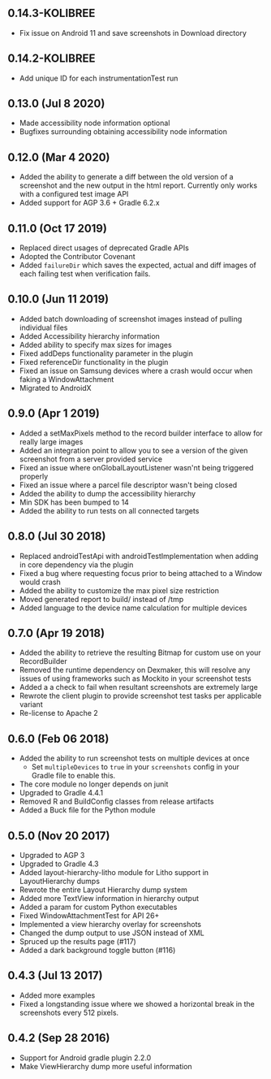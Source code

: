 0.14.3-KOLIBREE
------
- Fix issue on Android 11 and save screenshots in Download directory

0.14.2-KOLIBREE
------
- Add unique ID for each instrumentationTest run

0.13.0 (Jul 8 2020)
------
- Made accessibility node information optional
- Bugfixes surrounding obtaining accessibility node information

0.12.0 (Mar 4 2020)
------
- Added the ability to generate a diff between the old version of a screenshot and the new output in the html report. Currently only works with a configured test image API
- Added support for AGP 3.6 + Gradle 6.2.x

0.11.0 (Oct 17 2019)
------
- Replaced direct usages of deprecated Gradle APIs
- Adopted the Contributor Covenant
- Added `failureDir` which saves the expected, actual and diff images of each failing test when verification fails.

0.10.0 (Jun 11 2019)
------
- Added batch downloading of screenshot images instead of pulling individual files
- Added Accessibility hierarchy information
- Added ability to specify max sizes for images
- Fixed addDeps functionality parameter in the plugin
- Fixed referenceDir functionality in the plugin
- Fixed an issue on Samsung devices where a crash would occur when faking a WindowAttachment
- Migrated to AndroidX

0.9.0 (Apr 1 2019)
-----
- Added a setMaxPixels method to the record builder interface to allow for really large images
- Added an integration point to allow you to see a version of the given screenshot from a server provided service
- Fixed an issue where onGlobalLayoutListener wasn'nt being triggered properly
- Fixed an issue where a parcel file descriptor wasn't being closed
- Added the ability to dump the accessibility hierarchy
- Min SDK has been bumped to 14
- Added the ability to run tests on all connected targets

0.8.0 (Jul 30 2018)
-----
- Replaced androidTestApi with androidTestImplementation when adding in core dependency via the plugin
- Fixed a bug where requesting focus prior to being attached to a Window would crash
- Added the ability to customize the max pixel size restriction
- Moved generated report to build/ instead of /tmp
- Added language to the device name calculation for multiple devices

0.7.0 (Apr 19 2018)
-----
- Added the ability to retrieve the resulting Bitmap for custom use on your RecordBuilder
- Removed the runtime dependency on Dexmaker, this will resolve any issues of using frameworks such as Mockito in your screenshot tests
- Added a a check to fail when resultant screenshots are extremely large
- Rewrote the client plugin to provide screenshot test tasks per applicable variant
- Re-license to Apache 2

0.6.0 (Feb 06 2018)
-----
- Added the ability to run screenshot tests on multiple devices at once
  - Set `multipleDevices` to `true` in your `screenshots` config in your Gradle file to enable this.
- The core module no longer depends on junit
- Upgraded to Gradle 4.4.1
- Removed R and BuildConfig classes from release artifacts
- Added a Buck file for the Python module

0.5.0 (Nov 20 2017)
-----
- Upgraded to AGP 3
- Upgraded to Gradle 4.3
- Added layout-hierarchy-litho module for Litho support in LayoutHierarchy dumps
- Rewrote the entire Layout Hierarchy dump system
- Added more TextView information in hierarchy output
- Added a param for custom Python executables
- Fixed WindowAttachmentTest for API 26+
- Implemented a view hierarchy overlay for screenshots
- Changed the dump output to use JSON instead of XML
- Spruced up the results page (#117)
- Added a dark background toggle button (#116)

0.4.3 (Jul 13 2017)
-----
- Added more examples
- Fixed a longstanding issue where we showed a horizontal break in the screenshots every 512 pixels.

0.4.2 (Sep 28 2016)
-----
- Support for Android gradle plugin 2.2.0
- Make ViewHierarchy dump more useful information

